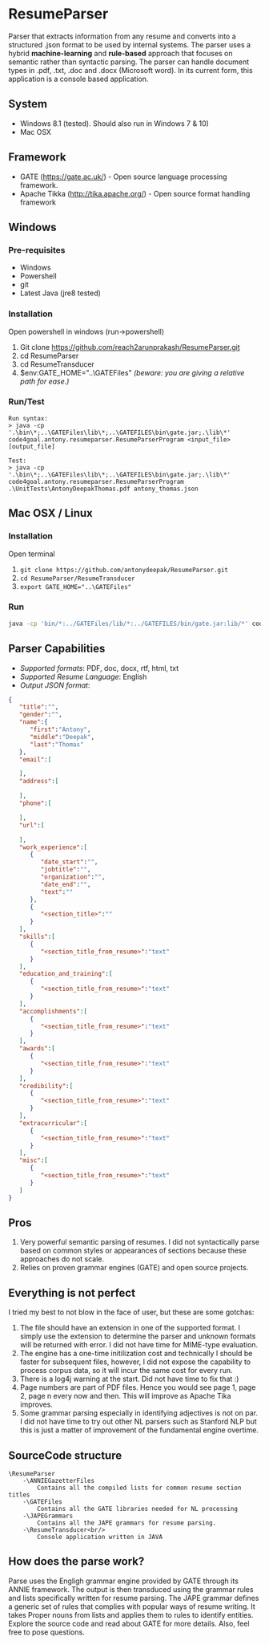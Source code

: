 # ResumeParser
Parser that extracts information from any resume and converts into a structured .json format to be used by internal systems. The parser uses a hybrid **machine-learning** and **rule-based** approach that focuses on semantic rather than syntactic parsing. The parser can handle document types in .pdf, .txt, .doc and .docx (Microsoft word). In its current form, this application is a console based application.

## System
* Windows 8.1 (tested). Should also run in Windows 7 & 10)
* Mac OSX

## Framework
* GATE (https://gate.ac.uk/) - Open source language processing framework.
* Apache Tikka (http://tika.apache.org/) - Open source format handling framework

## Windows

### Pre-requisites
* Windows
* Powershell
* git
* Latest Java (jre8 tested)

### Installation
Open powershell in windows (run->powershell)

1. Git clone https://github.com/reach2arunprakash/ResumeParser.git
2. cd ResumeParser
3. cd ResumeTransducer
4. $env:GATE_HOME="..\GATEFiles"  *(beware: you are giving a relative path for ease.)*

### Run/Test
	Run syntax:
	> java -cp '.\bin\*;..\GATEFiles\lib\*;..\GATEFILES\bin\gate.jar;.\lib\*' code4goal.antony.resumeparser.ResumeParserProgram <input_file> [output_file]
	
	Test:
	> java -cp '.\bin\*;..\GATEFiles\lib\*;..\GATEFILES\bin\gate.jar;.\lib\*' code4goal.antony.resumeparser.ResumeParserProgram .\UnitTests\AntonyDeepakThomas.pdf antony_thomas.json

## Mac OSX / Linux

### Installation
Open terminal

1. `git clone https://github.com/antonydeepak/ResumeParser.git`
2. `cd ResumeParser/ResumeTransducer`
3. `export GATE_HOME="..\GATEFiles"`

### Run
```bash
java -cp 'bin/*:../GATEFiles/lib/*:../GATEFILES/bin/gate.jar:lib/*' code4goal.antony.resumeparser.ResumeParserProgram <input_file> [output_file]
```

## Parser Capabilities

* *Supported formats*: PDF, doc, docx, rtf, html, txt
* *Supported Resume Language*: English
* *Output JSON format*:

```json
{  
   "title":"",
   "gender":"",
   "name":{  
      "first":"Antony",
      "middle":"Deepak",
      "last":"Thomas"
   },
   "email":[  

   ],
   "address":[  

   ],
   "phone":[  

   ],
   "url":[  

   ],
   "work_experience":[  
      {  
         "date_start":"",
         "jobtitle":"",
         "organization":"",
         "date_end":"",
         "text":""
      },
      {  
         "<section_title>":""
      }
   ],
   "skills":[  
      {  
         "<section_title_from_resume>":"text"
      }
   ],
   "education_and_training":[  
      {  
         "<section_title_from_resume>":"text"
      }
   ],
   "accomplishments":[  
      {  
         "<section_title_from_resume>":"text"
      }
   ],
   "awards":[  
      {  
         "<section_title_from_resume>":"text"
      }
   ],
   "credibility":[  
      {  
         "<section_title_from_resume>":"text"
      }
   ],
   "extracurricular":[  
      {  
         "<section_title_from_resume>":"text"
      }
   ],
   "misc":[  
      {  
         "<section_title_from_resume>":"text"
      }
   ]
}
```
  	
## Pros
1. Very powerful semantic parsing of resumes. I did not syntactically parse based on common styles or appearances of sections because these approaches do not scale.
2. Relies on proven grammar engines (GATE) and open source projects.
		
## Everything is not perfect
I tried my best to not blow in the face of user, but these are some gotchas:

1. The file should have an extension in one of the supported format. I simply use the extension to determine the parser and unknown formats will be returned with error. I did not have time for MIME-type evaluation.
2. The engine has a one-time initilization cost and technically I should be faster for subsequent files, however, I did not expose the capability to process corpus data, so it will incur the same cost for every run.
3. There is a log4j warning at the start. Did not have time to fix that :)
4. Page numbers are part of PDF files. Hence you would see page 1, page 2, page n every now and then. This will improve as Apache Tika improves.
5. Some grammar parsing especially in identifying adjectives is not on par. I did not have time to try out other NL parsers such as Stanford NLP but this is just a matter of improvement of the fundamental engine overtime.

## SourceCode structure
```
\ResumeParser
	-\ANNIEGazetterFiles
		Contains all the compiled lists for common resume section titles
	-\GATEFiles
		Contains all the GATE libraries needed for NL processing
	-\JAPEGrammars
		Contains all the JAPE grammars for resume parsing.
	-\ResumeTransducer<br/>
		Console application written in JAVA
```		
## How does the parse work?
Parse uses the Engligh grammar engine provided by GATE through its ANNIE framework. The output is then transduced using the grammar rules and lists specifically written for resume parsing. The JAPE grammar defines a generic set of rules that complies with popular ways of resume writing. It takes Proper nouns from lists and applies them to rules to identify entities. Explore the source code and read about GATE for more details. Also, feel free to pose questions.
